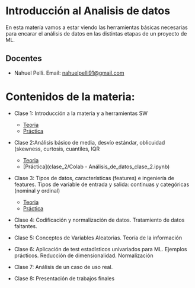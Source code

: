 # Introducción al Analisis de datos

En esta matería vamos a estar viendo las herramientas básicas necesarias para encarar el análisis de datos en las distintas etapas de un proyecto de ML.

## Docentes

- Nahuel Pelli. Email: nahuelpelli91@gmail.com

# Contenidos de la materia:

- Clase 1: Introducción a la materia y a herramientas SW
	- [Teoria](clase_1/clase1.pdf)
	- [Práctica](clase_1/practicas/)

- Clase 2:Análisis básico de media, desvío estándar, oblicuidad (skewness, curtosis, cuantiles, IQR
	- [Teoria](clase_2/AdDAI_clase2.pdf)
	- [Práctica](clase_2/Colab - Análisis_de_datos_clase_2.ipynb)

- Clase 3: Tipos de datos, características (features) e ingeniería de features. Tipos de variable de entrada y salida: continuas y categóricas (nominal y ordinal)
	- [Teoria](clase_3/mcd_ada_clase3.pdf)
	- [Práctica](clase_3/notebooks/)
- Clase 4: Codificación y normalización de datos. Tratamiento de datos faltantes.

- Clase 5: Conceptos de Variables Aleatorias. Teoría de la información

- Clase 6: Aplicación de test estadísticos univariados para ML. Ejemplos prácticos. Reducción de dimensionalidad. Normalización

- Clase 7: Análisis de un caso de uso real.

- Clase 8: Presentación de trabajos finales
